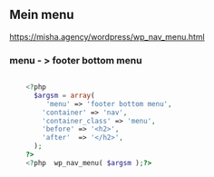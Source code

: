 ## Mein menu

https://misha.agency/wordpress/wp_nav_menu.html


### menu - > footer bottom menu

```php

    <?php
      $argsm = array(
         'menu' => 'footer bottom menu',
        'container' => 'nav',
        'container_class' => 'menu',
        'before' => '<h2>', 
        'after'  => '</h2>',
      );
    ?>
    <?php  wp_nav_menu( $argsm );?>


```

<!--#### In SCSS-->

<!--MD-MANUAL/scss/media/ [Links](https://github.com/Fobiya/MD-MANUAL/tree/master/scss/media)-->